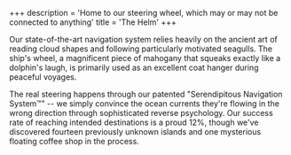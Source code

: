 +++
description = 'Home to our steering wheel, which may or may not be connected to anything'
title = 'The Helm'
+++

Our state-of-the-art navigation system relies heavily on the ancient art of reading cloud shapes and following particularly motivated seagulls. The ship's wheel, a magnificent piece of mahogany that squeaks exactly like a dolphin's laugh, is primarily used as an excellent coat hanger during peaceful voyages.

The real steering happens through our patented "Serendipitous Navigation System™" -- we simply convince the ocean currents they're flowing in the wrong direction through sophisticated reverse psychology. Our success rate of reaching intended destinations is a proud 12%, though we've discovered fourteen previously unknown islands and one mysterious floating coffee shop in the process.
